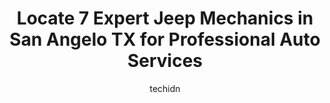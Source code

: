 ---
layout: ampstory
image: https://images.unsplash.com/photo-1610972221114-c48c6bb5d2eb?ixlib=rb-4.0.3&ixid=MnwxMjA3fDB8MHxwaG90by1wYWdlfHx8fGVufDB8fHx8&auto=format&fit=crop&w=640&h=853&q=80
author: techidn
featured: false
description: When it comes to maintaining and repairing your vehicle in San Angelo TX, USA, you deserve nothing but the best. Thats why the 7 best Jeep Mechanic in the area are here to offer their exper
title: Locate 7 Expert Jeep Mechanics in San Angelo TX for Professional Auto Services
cover:
   title: Locate 7 Expert Jeep Mechanics in San Angelo TX for Professional Auto Services
   subtitle: Rickpate
   background: https://images.unsplash.com/photo-1610972221114-c48c6bb5d2eb?ixlib=rb-4.0.3&ixid=MnwxMjA3fDB8MHxwaG90by1wYWdlfHx8fGVufDB8fHx8&auto=format&fit=crop&w=640&h=853&q=80

pages: 
 - layout: thirds
   top: <h1>#1 Kellys Auto Repair</h1>
   bottom: "<p>One of San Angelos hidden gems! I had to have my vehicle repaired, and having used Kellys twice before for inspections, I figured Id give them a chance.  Wow!  Super p</p>"
   background: https://www.knot35.com/toplist/wp-content/uploads/2023/06/best-jeep-mechanic-1-in-san-angelo-tx-1685832993.png
   backgroundblur: true
 - layout: thirds
   top: <h1>#2 Premier Automotive</h1>
   bottom: "<p>620 Glenna St, San Angelo, TX 76901, United States</p>"
   background: https://www.knot35.com/toplist/wp-content/uploads/2023/06/best-jeep-mechanic-2-in-san-angelo-tx-1685832994.jpeg
   cta:
      link: https://www.knot35.com/toplist/locate-7-expert-jeep-mechanics-in-san-angelo-tx-for-professional-auto-services/
      text: Locate 7 Expert Jeep Mechanics in San Angelo TX for Professional Auto Services
 - layout: thirds
   top: <h1>#3 Xcessive Auto Repair</h1>
   bottom: "<p>3006 W Houston Harte Expy, San Angelo, TX 76901, United States</p>"
   background: https://www.knot35.com/toplist/wp-content/uploads/2023/06/best-jeep-mechanic-3-in-san-angelo-tx-1685832994.jpeg
   cta:
      link: https://www.knot35.com/toplist/locate-7-expert-jeep-mechanics-in-san-angelo-tx-for-professional-auto-services/
      text: Locate 7 Expert Jeep Mechanics in San Angelo TX for Professional Auto Services
 - layout: thirds
   top: <h1>#4 Alberts Automotive</h1>
   bottom: "<p>900 S Chadbourne St, San Angelo, TX 76903, United States</p>"
   background: https://images.unsplash.com/photo-1553949345-eb786bb3f7ba?ixlib=rb-4.0.3&ixid=MnwxMjA3fDB8MHxwaG90by1wYWdlfHx8fGVufDB8fHx8&auto=format&fit=crop&w=640&h=853&q=80
   cta:
      link: https://www.knot35.com/toplist/locate-7-expert-jeep-mechanics-in-san-angelo-tx-for-professional-auto-services/
      text: Locate 7 Expert Jeep Mechanics in San Angelo TX for Professional Auto Services
 - layout: thirds
   top: <h1>#5 West Texas 4 Wheel & Offroad</h1>
   bottom: "<p>1811 W Beauregard Ave, San Angelo, TX 76901, United States</p>"
   background: https://images.unsplash.com/photo-1599422314077-f4dfdaa4cd09?ixlib=rb-4.0.3&ixid=MnwxMjA3fDB8MHxwaG90by1wYWdlfHx8fGVufDB8fHx8&auto=format&fit=crop&w=640&h=853&q=80
   cta:
      link: https://www.knot35.com/toplist/locate-7-expert-jeep-mechanics-in-san-angelo-tx-for-professional-auto-services/
      text: Locate 7 Expert Jeep Mechanics in San Angelo TX for Professional Auto Services
 - layout: thirds
   top: <h1>#6 Rudys Automotive</h1>
   bottom: "<p>123 N Main St, San Angelo, TX 76903, United States</p>"
   background: https://images.unsplash.com/photo-1549241520-425e3dfc01cb?ixlib=rb-4.0.3&ixid=MnwxMjA3fDB8MHxwaG90by1wYWdlfHx8fGVufDB8fHx8&auto=format&fit=crop&w=640&h=853&q=80
   cta:
      link: https://www.knot35.com/toplist/locate-7-expert-jeep-mechanics-in-san-angelo-tx-for-professional-auto-services/
      text: Locate 7 Expert Jeep Mechanics in San Angelo TX for Professional Auto Services
 - layout: thirds
   top: <h1>#7 Ernst Automotive</h1>
   bottom: "<p>1320 S Bell St, San Angelo, TX 76903, United States</p>"
   background: https://images.unsplash.com/photo-1547366785-564103df7e13?ixlib=rb-4.0.3&ixid=MnwxMjA3fDB8MHxwaG90by1wYWdlfHx8fGVufDB8fHx8&auto=format&fit=crop&w=640&h=853&q=80
   cta:
      link: https://www.knot35.com/toplist/locate-7-expert-jeep-mechanics-in-san-angelo-tx-for-professional-auto-services/
      text: Locate 7 Expert Jeep Mechanics in San Angelo TX for Professional Auto Services
 - layout: thirds
   middle: Continue reading...
   background: https://images.unsplash.com/photo-1604871000636-074fa5117945?ixlib=rb-4.0.3&ixid=MnwxMjA3fDB8MHxwaG90by1wYWdlfHx8fGVufDB8fHx8&auto=format&fit=crop&w=640&h=853&q=80
   cta:
      link: https://www.knot35.com/toplist/locate-7-expert-jeep-mechanics-in-san-angelo-tx-for-professional-auto-services/
      text: Locate 7 Expert Jeep Mechanics in San Angelo TX for Professional Auto Services
      
---
